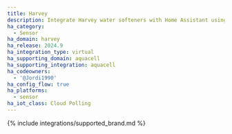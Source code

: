 ```yaml
---
title: Harvey
description: Integrate Harvey water softeners with Home Assistant using the AquaCell integration.
ha_category:
  - Sensor
ha_domain: harvey
ha_release: 2024.9
ha_integration_type: virtual
ha_supporting_domain: aquacell
ha_supporting_integration: aquacell
ha_codeowners:
  - '@Jordi1990'
ha_config_flow: true
ha_platforms:
  - sensor
ha_iot_class: Cloud Polling
---
```


{% include integrations/supported_brand.md %}
